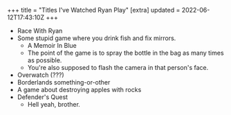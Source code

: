 +++
title = "Titles I've Watched Ryan Play"
[extra]
updated = 2022-06-12T17:43:10Z
+++

- Race With Ryan
- Some stupid game where you drink fish and fix mirrors.
  * A Memoir In Blue
  * The point of the game is to spray the bottle in the bag as many times as
    possible.
  * You're also supposed to flash the camera in that person's face.
- Overwatch (???)
- Borderlands something-or-other
- A game about destroying apples with rocks
- Defender's Quest
  * Hell yeah, brother.